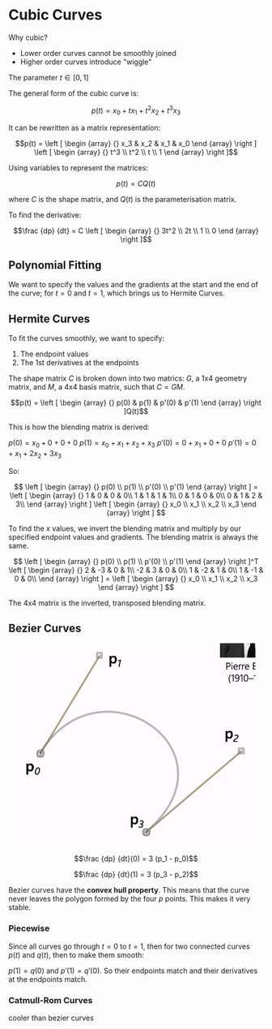 # Cubic Curves

Why cubic? 
- Lower order curves cannot be smoothly joined 
- Higher order curves introduce "wiggle"

The parameter $t \in [0,1]$

The general form of the cubic curve is:

$$p(t) = x_0 + tx_1 + t^2x_2 + t^3x_3$$

It can be rewritten as a matrix representation:

$$p(t) = \left [ \begin {array} {} x_3 & x_2 & x_1 & x_0 \end {array} \right ] \left [ \begin {array} {} t^3 \\ t^2 \\ t \\ 1 \end {array} \right ]$$

Using variables to represent the matrices:

$$p(t) = CQ(t)$$

where $C$ is the shape matrix, and $Q(t)$ is the parameterisation matrix. 

To find the derivative:

$$\frac {dp} {dt} = C \left [ \begin {array} {} 3t^2 \\ 2t \\ 1 \\ 0 \end {array} \right ]$$

## Polynomial Fitting

We want to specify the values and the gradients at the start and the end of the curve; for $t=0$ and $t=1$, which brings us to Hermite Curves.

## Hermite Curves

To fit the curves smoothly, we want to specify:
1. The endpoint values
2. The 1st derivatives at the endpoints

The shape matrix $C$ is broken down into two matrics: $G$, a 1x4 geometry matrix, and $M$, a 4x4 basis matrix, such that $C = GM$.

$$p(t) = \left [ \begin {array} {} p(0) & p(1) & p'(0) & p'(1) \end {array} \right ]Q(t)$$

This is how the blending matrix is derived:

$p(0) = x_0 + 0 + 0 + 0$
$p(1) = x_0 + x_1 + x_2 + x_3$
$p'(0) = 0 + x_1 + 0 + 0$
$p'(1) = 0 + x_1 + 2x_2 + 3x_3$

So:

$$
\left [ \begin {array} {} p(0) \\ p(1) \\ p'(0) \\ p'(1) \end {array} \right ] =
\left [ \begin {array} {} 
1 & 0 & 0 & 0\\
1 & 1 & 1 & 1\\
0 & 1 & 0 & 0\\
0 & 1 & 2 & 3\\
\end {array} \right ]
\left [ \begin {array} {} x_0 \\ x_1 \\ x_2 \\ x_3 \end {array} \right ]
$$

To find the $x$ values, we invert the blending matrix and multiply by our specified endpoint values and gradients. The blending matrix is always the same.

$$
\left [ \begin {array} {} p(0) \\ p(1) \\ p'(0) \\ p'(1) \end {array} \right ]^T
\left [ \begin {array} {} 
2 & -3 & 0 & 1\\
-2 & 3 & 0 & 0\\
1 & -2 & 1 & 0\\
1 & -1 & 0 & 0\\
\end {array} \right ]  =
\left [ \begin {array} {} x_0 \\ x_1 \\ x_2 \\ x_3 \end {array} \right ]
$$

The 4x4 matrix is the inverted, transposed blending matrix. 

## Bezier Curves

![](assets/2025-01-30-17-39-28.png)

$$\frac {dp} {dt}(0) = 3 (p_1 - p_0)$$

$$\frac {dp} {dt}(1) = 3 (p_3 - p_2)$$

Bezier curves have the **convex hull property**. This means that the curve never leaves the polygon formed by the four $p$ points. This makes it very stable. 

### Piecewise

Since all curves go through $t=0$ to $t=1$, then for two connected curves $p(t)$ and $q(t)$, then to make them smooth:

$p(1) = q(0)$ and $p'(1) = q'(0)$. So their endpoints match and their derivatives at the endpoints match. 

### Catmull-Rom Curves

cooler than bezier curves
